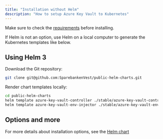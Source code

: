 ```yaml
---
title: "Installation without Helm"
description: "How to setup Azure Key Vault to Kubernetes"
---
```


Make sure to check the [requirements](requirements) before installing. 

If Helm is not an option, use Helm on a local computer to generate the Kubernetes templates like below.

## Using Helm 3

Download the Git repository:

```bash
git clone git@github.com:SparebankenVest/public-helm-charts.git
```

Render chart templates locally:

```bash
cd public-helm-charts
helm template azure-key-vault-controller ./stable/azure-key-vault-controller/ <options>
helm template azure-key-vault-env-injector ./stable/azure-key-vault-env-injector/ <options>
```

## Options and more

For more details about installation options, see the [Helm chart](https://github.com/SparebankenVest/public-helm-charts/tree/master/stable/akv2k8s)